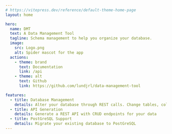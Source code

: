 ```yaml
---
# https://vitepress.dev/reference/default-theme-home-page
layout: home

hero:
  name: DMT
  text: A Data Management Tool
  tagline: Schema management to help you organize your database.
  image:
    src: Logo.png
    alt: Spider mascot for the app
  actions:
    - theme: brand
      text: Documentation
      link: /api
    - theme: alt
      text: Github
      link: https://github.com/lundjrl/data-management-tool

features:
  - title: Database Management
    details: Alter your database through REST calls. Change tables, columns, you name it.
  - title: API Generation
    details: Generate a REST API with CRUD endpoints for your data
  - title: PostGreSQL Support
    details: Migrate your existing database to PostGreSQL
---
```


